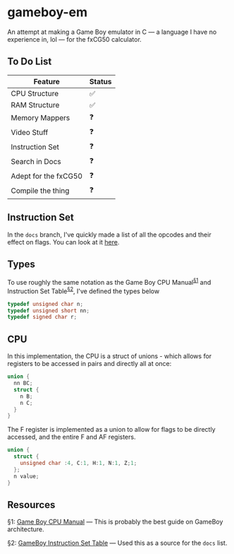 # gameboy-em

An attempt at making a Game Boy emulator in C — a language I have no experience in, lol — for the fxCG50 calculator.

## To Do List
| Feature | Status |
| ------- | ------ |
| CPU Structure | ✅ |
| RAM Structure | ✅ |
| Memory Mappers | ❓ |
| Video Stuff | ❓ |
| Instruction Set | ❓ |
| Search in Docs | ❓ |
| Adept for the fxCG50 | ❓ |
| Compile the thing | ❓ |

## Instruction Set
In the `docs` branch, I've quickly made a list of all the opcodes and their effect on flags.
You can look at it [here](https://sammy99jsp.github.io/gameboy-em/). 

## Types
To use roughly the same notation as the Game Boy CPU Manual<sup>[§1](#foot-1)</sup> and Instruction Set Table<sup>[§2](#foot-2)</sup>, I've defined the types below

```c
typedef unsigned char n;
typedef unsigned short nn;
typedef signed char r;
```

## CPU

In this implementation, the CPU is a struct of unions - which allows for registers to be accessed in pairs and directly all at once:
```c
union {
  nn BC;
  struct {
    n B;
    n C;
  }
}
```

The F register is implemented as a union to allow for flags to be directly accessed, and the entire F and AF registers.
```c
union {
  struct {
    unsigned char :4, C:1, H:1, N:1, Z;1;
  };
  n value;
}
```

## Resources
<a name="foot-1">§1</a>: [Game Boy CPU Manual](http://marc.rawer.de/Gameboy/Docs/GBCPUman.pdf) — This is probably the best guide on GameBoy architecture.

<a name="foot-2">§2</a>: [GameBoy Instruction Set Table](https://www.pastraiser.com/cpu/gameboy/gameboy_opcodes.html) — Used this as a source for the `docs` list.

